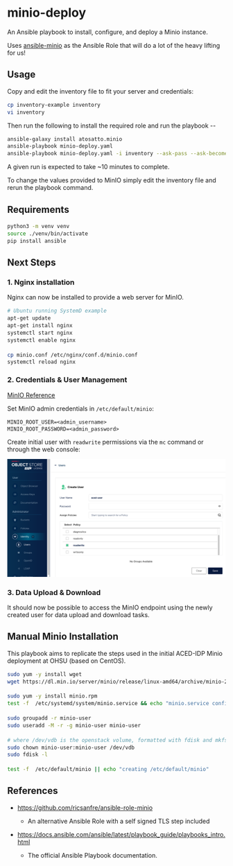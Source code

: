 # minio-deploy

An Ansible playbook to install, configure, and deploy a Minio instance.

Uses [ansible-minio](https://github.com/atosatto/ansible-minio) as the Ansible Role that will do a lot of the heavy lifting for us!

## Usage

Copy and edit the inventory file to fit your server and credentials: 

```sh
cp inventory-example inventory
vi inventory
```

Then run the following to install the required role and run the playbook -- 

```sh
ansible-galaxy install atosatto.minio
ansible-playbook minio-deploy.yaml
ansible-playbook minio-deploy.yaml -i inventory --ask-pass --ask-become
```

A given run is expected to take ~10 minutes to complete.

To change the values provided to MinIO simply edit the inventory file and rerun the playbook command.

## Requirements

```sh
python3 -m venv venv
source ./venv/bin/activate
pip install ansible
```
## Next Steps

### 1. Nginx installation

Nginx can now be installed to provide a web server for MinIO.

```sh
# Ubuntu running SystemD example
apt-get update
apt-get install nginx
systemctl start nginx
systemctl enable nginx

cp minio.conf /etc/nginx/conf.d/minio.conf
systemctl reload nginx
```

### 2. Credentials & User Management

[MinIO Reference](https://min.io/docs/minio/linux/administration/identity-access-management/minio-user-management.html#create-a-user)

Set MinIO admin credentials in `/etc/default/minio`:

```
MINIO_ROOT_USER=<admin_username>
MINIO_ROOT_PASSWORD=<admin_password>
```

Create initial user with `readwrite` permissions via the `mc` command or through the web console:

![MinIO user creation](./minio-user.png)

### 3. Data Upload & Download

It should now be possible to access the MinIO endpoint using the newly created user for data upload and download tasks.

## Manual Minio Installation

This playbook aims to replicate the steps used in the initial ACED-IDP Minio deployment at OHSU (based on CentOS).

```sh
sudo yum -y install wget
wget https://dl.min.io/server/minio/release/linux-amd64/archive/minio-20230210184839.0.0.x86_64.rpm -O minio.rpm

sudo yum -y install minio.rpm
test -f  /etc/systemd/system/minio.service && echo "minio.service config exists, installed bu minio.rpm"

sudo groupadd -r minio-user
sudo useradd -M -r -g minio-user minio-user

# where /dev/vdb is the openstack volume, formatted with fdisk and mkfs.xfs /dev/vdb
sudo chown minio-user:minio-user /dev/vdb
sudo fdisk -l

test -f  /etc/default/minio || echo "creating /etc/default/minio"
```

## References

- https://github.com/ricsanfre/ansible-role-minio
    - An alternative Ansible Role with a self signed TLS step included

- https://docs.ansible.com/ansible/latest/playbook_guide/playbooks_intro.html
    -  The official Ansible Playbook documentation.
